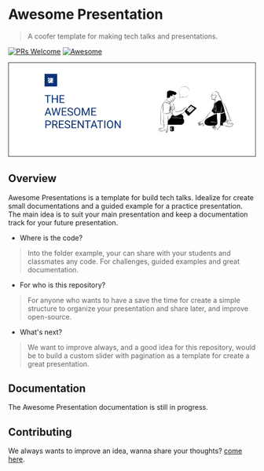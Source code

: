 # Awesome Presentation 
> A coofer template for making tech talks and presentations.

[![PRs Welcome](https://img.shields.io/badge/PRs-welcome-brightgreen.svg?style=shields)](http://makeapullrequest.com)
[![Awesome](https://cdn.rawgit.com/sindresorhus/awesome/d7305f38d29fed78fa85652e3a63e154dd8e8829/media/badge.svg)](https://github.com/sindresorhus/awesome#readme)

<img src="./assets/presentation-cover.png" alt="Awesome cover" />

## Overview

Awesome Presentations is a template for build tech talks. Idealize for create small documentations and a guided example for a practice presentation.
The main idea is to suit your main presentation and keep a documentation track for your future presentation.

- Where is the code?
> Into the folder example, your can share with your students and classmates any code. For challenges, guided examples and great documentation.

- For who is this repository?
> For anyone who wants to have a save the time for create a simple structure to organize your presentation and share later, and improve open-source.

- What's next?
> We want to improve always, and a good idea for this repository, would be to build a custom slider with pagination as a template for create a great presentation.

## Documentation 

The Awesome Presentation documentation is still in progress.

## Contributing

We always wants to improve an idea, wanna share your thoughts? [come here](https://github.com/CofferHub/awesome-presentation/issues).
